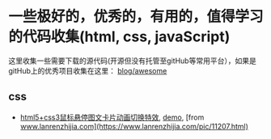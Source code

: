 # 一些极好的，优秀的，有用的，值得学习的代码收集(html, css, javaScript)

这里收集一些需要下载的源代码(开源但没有托管至gitHub等常用平台），如果是gitHub上的优秀项目收集在这里： [blog/awesome](https://github.com/maYunLaoXi/blog/tree/master/docs/awesome)

## css
* [html5+css3鼠标悬停图文卡片动画切换特效](./css/html5+css3鼠标悬停图文卡片动画切换特效), [demo](http://demo.lanrenzhijia.com/demo/112/11207/demo/), [from www.lanrenzhijia.com](https://www.lanrenzhijia.com/pic/11207.html)